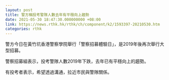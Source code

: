 ```yaml
---
layout: post
title: 警方稱投考警隊人數去年有平穩向上趨勢
date: 2021-05-30 18:47:30.000000000 +08:00
link: https://news.rthk.hk/rthk/ch/component/k2/1593397-20210530.htm
categories: rthk
---
```


警方今日在黃竹坑香港警察學院舉行「警察招募體驗日」，是2019年後再次舉行大型招募。

警察招募組表示，投考警隊人數2019年下跌，去年已有平穩向上的趨勢。

有投考者表示，希望透過溝通，拉近巿民與警隊關係。
